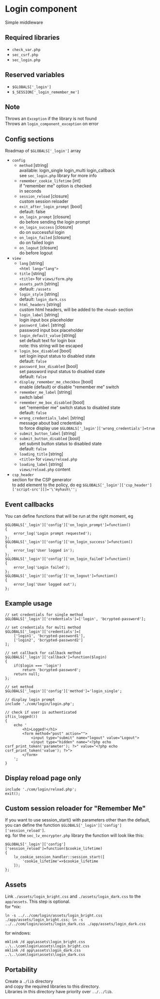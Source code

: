 # Login component
Simple middleware

## Required libraries
* `check_var.php`
* `sec_csrf.php`
* `sec_login.php`

## Reserved variables
* `$GLOBALS['_login']`
* `$_SESSION['_login_remember_me']`

## Note
Throws an `Exception` if the library is not found  
Throws an `login_component_exception` on error

## Config sections
Roadmap of `$GLOBALS['_login']` array
* `config`
	* `method` [string]  
		available: login_single login_multi login_callback  
		see `sec_login.php` library for more info
	* `remember_cookie_lifetime` [int]  
		if "remember me" option is checked  
		in seconds
	* `session_reload` [closure]  
		custom session reloader
	* `exit_after_login_prompt` [bool]  
		default: false
	* `on_login_prompt` [closure]  
		do before sending the login prompt
	* `on_login_success` [closure]  
		do on successful login
	* `on_login_failed` [closure]  
		do on failed login
	* `on_logout` [closure]  
		do before logout
* `view`
	* `lang` [string]  
		`<html lang="lang">`
	* `title` [string]  
		`<title>` for `views/form.php`
	* `assets_path` [string]  
		default: `/assets`
	* `login_style` [string]  
		default: `login_dark.css`
	* `html_headers` [string]  
		custom html headers, will be added to the `<head>` section
	* `login_label` [string]  
		login input box placeholder
	* `password_label` [string]  
		password input box placeholder
	* `login_default_value` [string]  
		set default text for login box  
		note: this string will be escaped
	* `login_box_disabled` [bool]  
		set login input status to disabled state  
		default: `false`
	* `password_box_disabled` [bool]  
		set password input status to disabled state  
		default: `false`
	* `display_remember_me_checkbox` [bool]  
		enable (default) or disable "remember me" switch
	* `remember_me_label` [string]  
		switch label
	* `remember_me_box_disabled` [bool]  
		set "remember me" switch status to disabled state  
		default: `false`
	* `wrong_credentials_label` [string]  
		message about bad credentials  
		to force display use `$GLOBALS['_login']['wrong_credentials']=true`
	* `submit_button_label` [string]
	* `submit_button_disabled` [bool]  
		set submit button status to disabled state  
		default: `false`
	* `loading_title` [string]  
		`<title>` for `views/reload.php`
	* `loading_label` [string]  
		`views/reload.php` content
* `csp_header`  
	section for the CSP generator  
	to add element to the policy, do eg `$GLOBALS['_login']['csp_header']['script-src'][]='\'myhash\'';`

## Event callbacks
You can define functions that will be run at the right moment, eg
```
$GLOBALS['_login']['config']['on_login_prompt']=function()
{
	error_log('Login prompt requested');
};
$GLOBALS['_login']['config']['on_login_success']=function()
{
	error_log('User logged in');
};
$GLOBALS['_login']['config']['on_login_failed']=function()
{
	error_log('Login failed');
};
$GLOBALS['_login']['config']['on_logout']=function()
{
	error_log('User logged out');
};
```

## Example usage
```
// set credentials for single method
$GLOBALS['_login']['credentials']=['login', 'bcrypted-password'];

// set credentials for multi method
$GLOBALS['_login']['credentials']=[
	['login1', 'bcrypted-password1'],
	['login2', 'bcrypted-password2']
];

// set callback for callback method
$GLOBALS['_login']['callback']=function($login)
{
	if($login === 'login')
		return 'bcrypted-password';
	return null;
};

// set method
$GLOBALS['_login']['config']['method']='login_single';

// display login prompt
include './com/login/login.php';

// check if user is authenticated
if(is_logged())
{
	echo '
		<h1>Logged!</h1>
		<form method="post" action="">
			<input type="submit" name="logout" value="Logout">
			<input type="hidden" name="<?php echo csrf_print_token('parameter'); ?>" value="<?php echo csrf_print_token('value'); ?>">
		</form>
	';
}
```

## Display reload page only
```
include './com/login/reload.php';
exit();
```

## Custom session reloader for "Remember Me"
If you want to use session_start() with parameters other than the default,  
you can define the function `$GLOBALS['_login']['config']['session_reload']`.  
eg. for the `sec_lv_encrypter.php` library the function will look like this:
```
$GLOBALS['_login']['config']['session_reload']=function($cookie_lifetime)
{
	lv_cookie_session_handler::session_start([
		'cookie_lifetime'=>$cookie_lifetime
	]);
};
```

## Assets
Link `./assets/login_bright.css` and `./assets/login_dark.css` to the `app/assets`. This step is optional.  
for *nix:
```
ln -s ../../com/login/assets/login_bright.css ./app/assets/login_bright.css; ln -s ../../com/login/assets/login_dark.css ./app/assets/login_dark.css
```
for windows:
```
mklink /d app\assets\login_bright.css ..\..\com\login\assets\login_bright.css
mklink /d app\assets\login_dark.css ..\..\com\login\assets\login_dark.css
```

## Portability
Create a `./lib` directory  
and copy the required libraries to this directory.  
Libraries in this directory have priority over `../../lib`.
